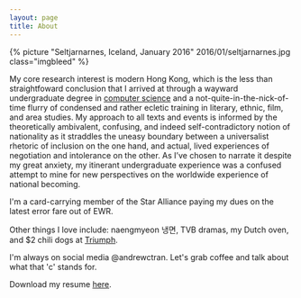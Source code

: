 ```yaml
---
layout: page
title: About
---
```


{% picture "Seltjarnarnes, Iceland, January 2016" 2016/01/seltjarnarnes.jpg class="imgbleed" %}

My core research interest is modern Hong Kong, which is the less than straightfoward conclusion that I arrived at through a wayward undergraduate degree in [computer science](https://drewtran.com/cabinporn) and a not-quite-in-the-nick-of-time flurry of condensed and rather ecletic training in literary, ethnic, film, and area studies. My approach to all texts and events is informed by the theoretically ambivalent, confusing, and indeed self-contradictory notion of nationality as it straddles the uneasy boundary between a universalist rhetoric of inclusion on the one hand, and actual, lived experiences of negotiation and intolerance on the other. As I’ve chosen to narrate it despite my great anxiety, my itinerant undergraduate experience was a confused attempt to mine for new perspectives on the worldwide experience of national becoming. 

I'm a card-carrying member of the Star Alliance paying my dues on the latest error fare out of EWR.

Other things I love include: naengmyeon 냉면, TVB dramas, my Dutch oven, and $2 chili dogs at [Triumph](http://www.triumphbrewing.com/princeton/).

I'm always on social media @andrewctran. Let's grab coffee and talk about what that 'c' stands for.

Download my resume [here](./resume.pdf).
